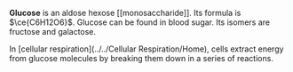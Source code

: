 **Glucose** is an aldose hexose [[monosaccharide]]. Its formula is $\ce{C6H12O6}$. Glucose can be found in blood sugar. Its isomers are fructose and galactose.

In [cellular respiration](../../Cellular Respiration/Home), cells extract energy from glucose molecules by breaking them down in a series of reactions.